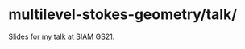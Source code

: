 # multilevel-stokes-geometry/talk/

[Slides for my talk at SIAM GS21.](https://meetings.siam.org/sess/dsp_talk.cfm?p=111795)